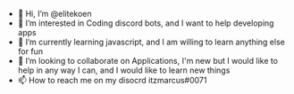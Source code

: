 - 👋 Hi, I’m @elitekoen
- 👀 I’m interested in Coding discord bots, and I want to help developing apps
- 🌱 I’m currently learning javascript, and I am willing to learn anything else for fun
- 💞️ I’m looking to collaborate on Applications, I'm new but I would like to help in any way I can, and I would like to learn new things
- 📫 How to reach me on my disocrd itzmarcus#0071
